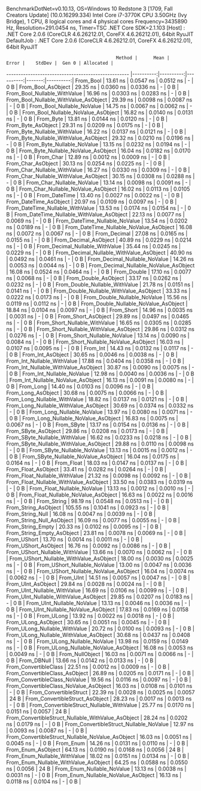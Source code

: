 
BenchmarkDotNet=v0.10.13, OS=Windows 10 Redstone 3 [1709, Fall Creators Update] (10.0.16299.334)
Intel Core i7-3770K CPU 3.50GHz (Ivy Bridge), 1 CPU, 8 logical cores and 4 physical cores
Frequency=3435890 Hz, Resolution=291.0454 ns, Timer=TSC
.NET Core SDK=2.1.103
  [Host]     : .NET Core 2.0.6 (CoreCLR 4.6.26212.01, CoreFX 4.6.26212.01), 64bit RyuJIT
  DefaultJob : .NET Core 2.0.6 (CoreCLR 4.6.26212.01, CoreFX 4.6.26212.01), 64bit RyuJIT


                                             Method |      Mean |     Error |    StdDev |  Gen 0 | Allocated |
--------------------------------------------------- |----------:|----------:|----------:|-------:|----------:|
                                          From_Bool |  13.61 ns | 0.0547 ns | 0.0512 ns |      - |       0 B |
                                 From_Bool_AsObject |  29.35 ns | 0.0360 ns | 0.0336 ns |      - |       0 B |
                       From_Bool_Nullable_WithValue |  16.96 ns | 0.0303 ns | 0.0283 ns |      - |       0 B |
              From_Bool_Nullable_WithValue_AsObject |  29.39 ns | 0.0098 ns | 0.0087 ns |      - |       0 B |
                         From_Bool_Nullable_NoValue |  14.75 ns | 0.0067 ns | 0.0062 ns |      - |       0 B |
                From_Bool_Nullable_NoValue_AsObject |  16.82 ns | 0.0140 ns | 0.0131 ns |      - |       0 B |
                                          From_Byte |  13.81 ns | 0.0144 ns | 0.0120 ns |      - |       0 B |
                                 From_Byte_AsObject |  29.31 ns | 0.0209 ns | 0.0175 ns |      - |       0 B |
                       From_Byte_Nullable_WithValue |  16.22 ns | 0.0137 ns | 0.0121 ns |      - |       0 B |
              From_Byte_Nullable_WithValue_AsObject |  29.32 ns | 0.0210 ns | 0.0196 ns |      - |       0 B |
                         From_Byte_Nullable_NoValue |  13.15 ns | 0.0232 ns | 0.0194 ns |      - |       0 B |
                From_Byte_Nullable_NoValue_AsObject |  16.04 ns | 0.0182 ns | 0.0170 ns |      - |       0 B |
                                          From_Char |  12.89 ns | 0.0012 ns | 0.0009 ns |      - |       0 B |
                                 From_Char_AsObject |  30.13 ns | 0.0254 ns | 0.0225 ns |      - |       0 B |
                       From_Char_Nullable_WithValue |  16.27 ns | 0.0330 ns | 0.0309 ns |      - |       0 B |
              From_Char_Nullable_WithValue_AsObject |  30.15 ns | 0.0308 ns | 0.0288 ns |      - |       0 B |
                         From_Char_Nullable_NoValue |  13.14 ns | 0.0098 ns | 0.0091 ns |      - |       0 B |
                From_Char_Nullable_NoValue_AsObject |  16.02 ns | 0.0113 ns | 0.0105 ns |      - |       0 B |
                                      From_DateTime |  13.40 ns | 0.0027 ns | 0.0022 ns |      - |       0 B |
                             From_DateTime_AsObject |  20.97 ns | 0.0109 ns | 0.0097 ns |      - |       0 B |
                   From_DateTime_Nullable_WithValue |  13.53 ns | 0.0174 ns | 0.0154 ns |      - |       0 B |
          From_DateTime_Nullable_WithValue_AsObject |  22.13 ns | 0.0077 ns | 0.0069 ns |      - |       0 B |
                     From_DateTime_Nullable_NoValue |  13.54 ns | 0.0202 ns | 0.0189 ns |      - |       0 B |
            From_DateTime_Nullable_NoValue_AsObject |  16.08 ns | 0.0072 ns | 0.0067 ns |      - |       0 B |
                                       From_Decimal |  27.08 ns | 0.0165 ns | 0.0155 ns |      - |       0 B |
                              From_Decimal_AsObject |  40.89 ns | 0.0229 ns | 0.0214 ns |      - |       0 B |
                    From_Decimal_Nullable_WithValue |  35.44 ns | 0.0245 ns | 0.0229 ns |      - |       0 B |
           From_Decimal_Nullable_WithValue_AsObject |  40.90 ns | 0.0492 ns | 0.0461 ns |      - |       0 B |
                      From_Decimal_Nullable_NoValue |  14.26 ns | 0.0053 ns | 0.0044 ns |      - |       0 B |
             From_Decimal_Nullable_NoValue_AsObject |  16.08 ns | 0.0524 ns | 0.0464 ns |      - |       0 B |
                                        From_Double |  17.10 ns | 0.0077 ns | 0.0068 ns |      - |       0 B |
                               From_Double_AsObject |  33.17 ns | 0.0262 ns | 0.0232 ns |      - |       0 B |
                     From_Double_Nullable_WithValue |  21.78 ns | 0.0151 ns | 0.0141 ns |      - |       0 B |
            From_Double_Nullable_WithValue_AsObject |  33.33 ns | 0.0222 ns | 0.0173 ns |      - |       0 B |
                       From_Double_Nullable_NoValue |  15.56 ns | 0.0119 ns | 0.0112 ns |      - |       0 B |
              From_Double_Nullable_NoValue_AsObject |  18.84 ns | 0.0104 ns | 0.0097 ns |      - |       0 B |
                                         From_Short |  14.96 ns | 0.0035 ns | 0.0031 ns |      - |       0 B |
                                From_Short_AsObject |  29.89 ns | 0.0497 ns | 0.0465 ns |      - |       0 B |
                      From_Short_Nullable_WithValue |  16.65 ns | 0.0305 ns | 0.0285 ns |      - |       0 B |
             From_Short_Nullable_WithValue_AsObject |  29.86 ns | 0.0312 ns | 0.0276 ns |      - |       0 B |
                        From_Short_Nullable_NoValue |  13.14 ns | 0.0090 ns | 0.0084 ns |      - |       0 B |
               From_Short_Nullable_NoValue_AsObject |  16.03 ns | 0.0107 ns | 0.0095 ns |      - |       0 B |
                                           From_Int |  14.43 ns | 0.0132 ns | 0.0117 ns |      - |       0 B |
                                  From_Int_AsObject |  30.65 ns | 0.0046 ns | 0.0038 ns |      - |       0 B |
                        From_Int_Nullable_WithValue |  17.88 ns | 0.0404 ns | 0.0358 ns |      - |       0 B |
               From_Int_Nullable_WithValue_AsObject |  30.87 ns | 0.0090 ns | 0.0075 ns |      - |       0 B |
                          From_Int_Nullable_NoValue |  12.98 ns | 0.0040 ns | 0.0036 ns |      - |       0 B |
                 From_Int_Nullable_NoValue_AsObject |  16.13 ns | 0.0091 ns | 0.0080 ns |      - |       0 B |
                                          From_Long |  14.40 ns | 0.0103 ns | 0.0096 ns |      - |       0 B |
                                 From_Long_AsObject |  30.68 ns | 0.0075 ns | 0.0066 ns |      - |       0 B |
                       From_Long_Nullable_WithValue |  18.82 ns | 0.0137 ns | 0.0121 ns |      - |       0 B |
              From_Long_Nullable_WithValue_AsObject |  30.69 ns | 0.0374 ns | 0.0332 ns |      - |       0 B |
                         From_Long_Nullable_NoValue |  13.97 ns | 0.0080 ns | 0.0071 ns |      - |       0 B |
                From_Long_Nullable_NoValue_AsObject |  16.83 ns | 0.0075 ns | 0.0067 ns |      - |       0 B |
                                         From_SByte |  13.17 ns | 0.0154 ns | 0.0136 ns |      - |       0 B |
                                From_SByte_AsObject |  29.86 ns | 0.0208 ns | 0.0173 ns |      - |       0 B |
                      From_SByte_Nullable_WithValue |  16.62 ns | 0.0233 ns | 0.0218 ns |      - |       0 B |
             From_SByte_Nullable_WithValue_AsObject |  29.88 ns | 0.0110 ns | 0.0098 ns |      - |       0 B |
                        From_SByte_Nullable_NoValue |  13.13 ns | 0.0015 ns | 0.0012 ns |      - |       0 B |
               From_SByte_Nullable_NoValue_AsObject |  16.04 ns | 0.0175 ns | 0.0164 ns |      - |       0 B |
                                         From_Float |  18.03 ns | 0.0147 ns | 0.0137 ns |      - |       0 B |
                                From_Float_AsObject |  33.41 ns | 0.0282 ns | 0.0264 ns |      - |       0 B |
                      From_Float_Nullable_WithValue |  21.32 ns | 0.0098 ns | 0.0092 ns |      - |       0 B |
             From_Float_Nullable_WithValue_AsObject |  33.50 ns | 0.0383 ns | 0.0319 ns |      - |       0 B |
                        From_Float_Nullable_NoValue |  13.13 ns | 0.0012 ns | 0.0010 ns |      - |       0 B |
               From_Float_Nullable_NoValue_AsObject |  16.63 ns | 0.0022 ns | 0.0016 ns |      - |       0 B |
                                        From_String |  98.19 ns | 0.0548 ns | 0.0513 ns |      - |       0 B |
                               From_String_AsObject | 105.55 ns | 0.1041 ns | 0.0923 ns |      - |       0 B |
                                   From_String_Null |  16.08 ns | 0.0047 ns | 0.0039 ns |      - |       0 B |
                          From_String_Null_AsObject |  16.09 ns | 0.0077 ns | 0.0055 ns |      - |       0 B |
                                  From_String_Empty |  20.33 ns | 0.0102 ns | 0.0095 ns |      - |       0 B |
                         From_String_Empty_AsObject |  23.81 ns | 0.0078 ns | 0.0069 ns |      - |       0 B |
                                        From_UShort |  13.70 ns | 0.0014 ns | 0.0011 ns |      - |       0 B |
                               From_UShort_AsObject |  16.76 ns | 0.0092 ns | 0.0086 ns |      - |       0 B |
                     From_UShort_Nullable_WithValue |  13.66 ns | 0.0070 ns | 0.0062 ns |      - |       0 B |
            From_UShort_Nullable_WithValue_AsObject |  18.00 ns | 0.0030 ns | 0.0025 ns |      - |       0 B |
                       From_UShort_Nullable_NoValue |  13.00 ns | 0.0047 ns | 0.0036 ns |      - |       0 B |
              From_UShort_Nullable_NoValue_AsObject |  16.04 ns | 0.0074 ns | 0.0062 ns |      - |       0 B |
                                          From_UInt |  14.51 ns | 0.0057 ns | 0.0047 ns |      - |       0 B |
                                 From_UInt_AsObject |  29.84 ns | 0.0028 ns | 0.0024 ns |      - |       0 B |
                       From_UInt_Nullable_WithValue |  16.69 ns | 0.0106 ns | 0.0099 ns |      - |       0 B |
              From_UInt_Nullable_WithValue_AsObject |  29.85 ns | 0.0207 ns | 0.0183 ns |      - |       0 B |
                         From_UInt_Nullable_NoValue |  13.13 ns | 0.0046 ns | 0.0036 ns |      - |       0 B |
                From_UInt_Nullable_NoValue_AsObject |  17.83 ns | 0.0169 ns | 0.0158 ns |      - |       0 B |
                                         From_ULong |  13.92 ns | 0.0022 ns | 0.0018 ns |      - |       0 B |
                                From_ULong_AsObject |  30.65 ns | 0.0051 ns | 0.0045 ns |      - |       0 B |
                      From_ULong_Nullable_WithValue |  20.72 ns | 0.0100 ns | 0.0093 ns |      - |       0 B |
             From_ULong_Nullable_WithValue_AsObject |  30.68 ns | 0.0437 ns | 0.0408 ns |      - |       0 B |
                        From_ULong_Nullable_NoValue |  13.98 ns | 0.0159 ns | 0.0149 ns |      - |       0 B |
               From_ULong_Nullable_NoValue_AsObject |  16.08 ns | 0.0053 ns | 0.0049 ns |      - |       0 B |
                                    From_NullObject |  16.03 ns | 0.0071 ns | 0.0066 ns |      - |       0 B |
                                        From_DBNull |  13.66 ns | 0.0142 ns | 0.0133 ns |      - |       0 B |
                              From_ConvertibleClass |  22.51 ns | 0.0012 ns | 0.0009 ns |      - |       0 B |
                     From_ConvertibleClass_AsObject |  26.89 ns | 0.0205 ns | 0.0171 ns |      - |       0 B |
                      From_ConvertibleClass_NoValue |  19.56 ns | 0.0116 ns | 0.0097 ns |      - |       0 B |
             From_ConvertibleClass_NoValue_AsObject |  16.03 ns | 0.0108 ns | 0.0101 ns |      - |       0 B |
                             From_ConvertibleStruct |  22.39 ns | 0.0028 ns | 0.0025 ns | 0.0057 |      24 B |
                    From_ConvertibleStruct_AsObject |  28.23 ns | 0.0017 ns | 0.0013 ns |      - |       0 B |
          From_ConvertibleStruct_Nullable_WithValue |  25.77 ns | 0.0170 ns | 0.0151 ns | 0.0057 |      24 B |
 From_ConvertibleStruct_Nullable_WithValue_AsObject |  28.24 ns | 0.0202 ns | 0.0179 ns |      - |       0 B |
            From_ConvertibleStruct_Nullable_NoValue |  12.97 ns | 0.0093 ns | 0.0087 ns |      - |       0 B |
   From_ConvertibleStruct_Nullable_NoValue_AsObject |  16.03 ns | 0.0051 ns | 0.0045 ns |      - |       0 B |
                                          From_Enum |  14.26 ns | 0.0131 ns | 0.0110 ns |      - |       0 B |
                                 From_Enum_AsObject |  64.13 ns | 0.0190 ns | 0.0168 ns | 0.0056 |      24 B |
                       From_Enum_Nullable_WithValue |  18.02 ns | 0.0151 ns | 0.0134 ns |      - |       0 B |
              From_Enum_Nullable_WithValue_AsObject |  64.25 ns | 0.0588 ns | 0.0550 ns | 0.0056 |      24 B |
                         From_Enum_Nullable_NoValue |  13.13 ns | 0.0038 ns | 0.0031 ns |      - |       0 B |
                From_Enum_Nullable_NoValue_AsObject |  16.13 ns | 0.0118 ns | 0.0104 ns |      - |       0 B |
